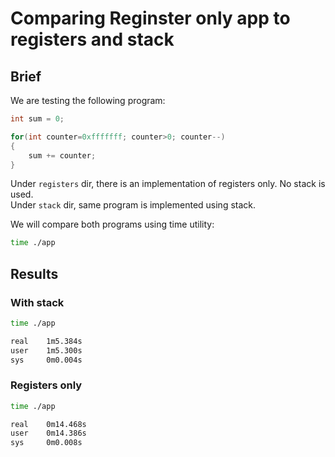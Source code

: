 # Comparing Reginster only app to registers and stack

## Brief

We are testing the following program:
``` C
int sum = 0;

for(int counter=0xfffffff; counter>0; counter--)
{
    sum += counter;
}
```

Under `registers` dir, there is an implementation of registers only. No stack is used.  
Under `stack` dir, same program is implemented using stack.

We will compare both programs using time utility:
``` bash 
time ./app
```

## Results

### With stack
``` bash
time ./app

real    1m5.384s
user    1m5.300s
sys     0m0.004s
```

### Registers only
``` bash
time ./app

real    0m14.468s
user    0m14.386s
sys     0m0.008s
```

